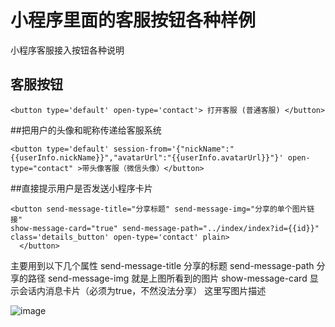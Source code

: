 # 小程序里面的客服按钮各种样例
小程序客服接入按钮各种说明


## 客服按钮
```
<button type='default' open-type='contact'> 打开客服 (普通客服) </button>
```

##把用户的头像和昵称传递给客服系统
```
<button type='default' session-from='{"nickName":"{{userInfo.nickName}}","avatarUrl":"{{userInfo.avatarUrl}}"}' open-type="contact" >带头像客服（微信头像）</button>

```

##直接提示用户是否发送小程序卡片

```
<button send-message-title="分享标题" send-message-img="分享的单个图片链接"
show-message-card="true" send-message-path="../index/index?id={{id}}"
class='details_button' open-type='contact' plain>
  </button>
 ```


 主要用到以下几个属性
 send-message-title 分享的标题
 send-message-path 分享的路径
 send-message-img 就是上图所看到的图片
 show-message-card 显示会话内消息卡片（必须为true，不然没法分享）
 这里写图片描述


 ![image](https://github.com/ButBueatiful/dotvim/raw/master/screenshots/vim-screenshot.jpg)


